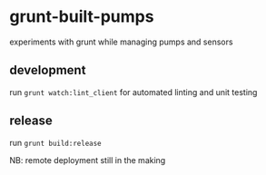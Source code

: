 # grunt-built-pumps
experiments with grunt while managing pumps and sensors

## development
run `grunt watch:lint_client` for automated linting and unit testing

## release
run `grunt build:release`

NB: remote deployment still in the making
